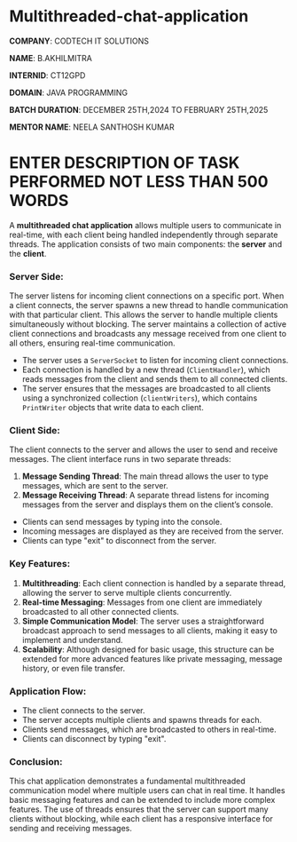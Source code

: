# Multithreaded-chat-application

**COMPANY**: CODTECH IT SOLUTIONS

**NAME**: B.AKHILMITRA

**INTERNID**: CT12GPD

**DOMAIN**: JAVA PROGRAMMING

**BATCH DURATION**: DECEMBER 25TH,2024 TO FEBRUARY 25TH,2025

**MENTOR NAME**: NEELA SANTHOSH KUMAR

# ENTER DESCRIPTION OF TASK PERFORMED NOT LESS THAN 500 WORDS

A **multithreaded chat application** allows multiple users to communicate in real-time, with each client being handled independently through separate threads. The application consists of two main components: the **server** and the **client**.

### **Server Side:**
The server listens for incoming client connections on a specific port. When a client connects, the server spawns a new thread to handle communication with that particular client. This allows the server to handle multiple clients simultaneously without blocking. The server maintains a collection of active client connections and broadcasts any message received from one client to all others, ensuring real-time communication.

- The server uses a `ServerSocket` to listen for incoming client connections.
- Each connection is handled by a new thread (`ClientHandler`), which reads messages from the client and sends them to all connected clients.
- The server ensures that the messages are broadcasted to all clients using a synchronized collection (`clientWriters`), which contains `PrintWriter` objects that write data to each client.

### **Client Side:**
The client connects to the server and allows the user to send and receive messages. The client interface runs in two separate threads:
1. **Message Sending Thread**: The main thread allows the user to type messages, which are sent to the server.
2. **Message Receiving Thread**: A separate thread listens for incoming messages from the server and displays them on the client’s console.

- Clients can send messages by typing into the console.
- Incoming messages are displayed as they are received from the server.
- Clients can type "exit" to disconnect from the server.

### **Key Features:**
1. **Multithreading**: Each client connection is handled by a separate thread, allowing the server to serve multiple clients concurrently.
2. **Real-time Messaging**: Messages from one client are immediately broadcasted to all other connected clients.
3. **Simple Communication Model**: The server uses a straightforward broadcast approach to send messages to all clients, making it easy to implement and understand.
4. **Scalability**: Although designed for basic usage, this structure can be extended for more advanced features like private messaging, message history, or even file transfer.

### **Application Flow**:
- The client connects to the server.
- The server accepts multiple clients and spawns threads for each.
- Clients send messages, which are broadcasted to others in real-time.
- Clients can disconnect by typing "exit".

### **Conclusion**:
This chat application demonstrates a fundamental multithreaded communication model where multiple users can chat in real time. It handles basic messaging features and can be extended to include more complex features. The use of threads ensures that the server can support many clients without blocking, while each client has a responsive interface for sending and receiving messages.
